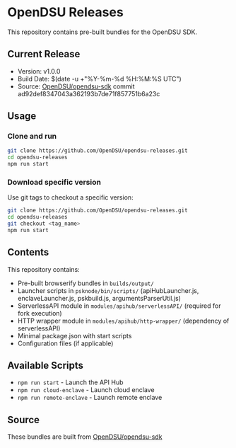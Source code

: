 # OpenDSU Releases

This repository contains pre-built bundles for the OpenDSU SDK.

## Current Release

- Version: v1.0.0
- Build Date: $(date -u +"%Y-%m-%d %H:%M:%S UTC")
- Source: [OpenDSU/opendsu-sdk](https://github.com/OpenDSU/opendsu-sdk) commit ad92def8347043a362193b7de71f857751b6a23c

## Usage

### Clone and run

```bash
git clone https://github.com/OpenDSU/opendsu-releases.git
cd opendsu-releases
npm run start
```

### Download specific version

Use git tags to checkout a specific version:

```bash
git clone https://github.com/OpenDSU/opendsu-releases.git
cd opendsu-releases
git checkout <tag_name>
npm run start
```

## Contents

This repository contains:
- Pre-built browserify bundles in `builds/output/`
- Launcher scripts in `psknode/bin/scripts/` (apiHubLauncher.js, enclaveLauncher.js, pskbuild.js, argumentsParserUtil.js)
- ServerlessAPI module in `modules/apihub/serverlessAPI/` (required for fork execution)
- HTTP wrapper module in `modules/apihub/http-wrapper/` (dependency of serverlessAPI)
- Minimal package.json with start scripts
- Configuration files (if applicable)

## Available Scripts

- `npm run start` - Launch the API Hub
- `npm run cloud-enclave` - Launch cloud enclave
- `npm run remote-enclave` - Launch remote enclave

## Source

These bundles are built from [OpenDSU/opendsu-sdk](https://github.com/OpenDSU/opendsu-sdk)
